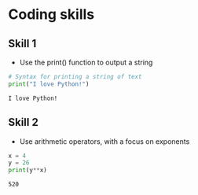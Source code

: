 # Coding skills

## Skill 1

* Use the print() function to output a string 

```python
# Syntax for printing a string of text
print("I love Python!")
```
    I love Python!


## Skill 2

* Use arithmetic operators, with a focus on exponents

```python
x = 4
y = 26
print(y**x)
```
    520

